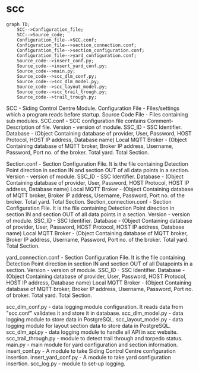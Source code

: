# scc


```mermaid
graph TD;
    SCC-->Configuration_file;
    SCC-->Source_code;
    Configuration_file-->SCC.conf;
    Configuration_file-->section_connection.conf;
    Configuration_file-->section_configuration.conf;
    Configuration_file-->yard_configuration.conf;
    Source_code-->insert_conf.py;
    Source_code-->insert_yard_conf.py;
    Source_code-->main.py;
    Source_code-->scc_dlm_conf.py;
    Source_code-->scc_dlm_model.py;
    Source_code-->scc_layout_model.py;
    Source_code-->scc_trail_trough.py;
    Source_code-->trail_trough.py;
```
SCC - Siding Control Centre Module.
Configuration File - Files/settings which a program reads before startup.
Source Code File - Files containing sub modules.
SCC.conf - SCC configuration file contains Comment- Description of file.
                                            Version - version of module.
                                            SSC_ID - SSC Identifier.
                                            Database - (Object Containing database of provider, User, Password, HOST Protocol, HOST IP address, Database name)
                                            Local MQTT Broker - (Object Containing database of MQTT broker, Broker IP address, Username, Password, Port no. of the broker.
                                            Total yard.
                                            Total Section.

Section.conf - Section Configuration File.
                It is the file containing Detection Point direction in section IN and section OUT of all data points in a section.
                Version - version of module.
                                            SSC_ID - SSC Identifier.
                                            Database - (Object Containing database of provider, User, Password, HOST Protocol, HOST IP address, Database name)
                                            Local MQTT Broker - (Object Containing database of MQTT broker, Broker IP address, Username, Password, Port no. of the broker.
                                            Total yard.
                                            Total Section.
Section_connection.conf - Section Configuration File.
                It is the file containing Detection Point direction in section IN and section OUT of all data points in a section.
                Version - version of module.
                                            SSC_ID - SSC Identifier.
                                            Database - (Object Containing database of provider, User, Password, HOST Protocol, HOST IP address, Database name)
                                            Local MQTT Broker - (Object Containing database of MQTT broker, Broker IP address, Username, Password, Port no. of the broker.
                                            Total yard.
                                            Total Section.

yard_connection.conf - Section Configuration File.
                It is the file containing Detection Point direction in section IN and section OUT of all Datapoints in a section.
                Version - version of module.
                                            SSC_ID - SSC Identifier.
                                            Database - (Object Containing database of provider, User, Password, HOST Protocol, HOST IP address, Database name)
                                            Local MQTT Broker - (Object Containing database of MQTT broker, Broker IP address, Username, Password, Port no. of broker.
                                            Total yard.
                                            Total Section.

scc_dlm_conf.py - data logging module configuration.
                    It reads data from "scc.conf" validates it and store it in database.
scc_dlm_model.py - data logging module to store data in PostgreSQL.
scc_layout_model.py - data logging module for layout section data to store data in PostgreSQL.
scc_dlm_api.py - data logging module to handle all API in scc website.
scc_trail_through.py - module to detect trail through and torpedo status.
main.py - main module for yard configuration and section information.
insert_conf.py - A module to take Siding Control Centre configuration insertion.
insert_yard_conf.py - A module to take yard configuration insertion.
scc_log.py - module to set-up logging.
